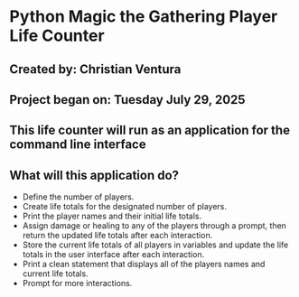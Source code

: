 # Python Magic the Gathering Player Life Counter

## Created by: Christian Ventura

## Project began on: Tuesday July 29, 2025

## This life counter will run as an application for the command line interface

## What will this application do?

- Define the number of players.
- Create life totals for the designated number of players.
- Print the player names and their initial life totals.
- Assign damage or healing to any of the players through a prompt, then return the updated life totals after each interaction.
- Store the current life totals of all players in variables and update the life totals in the user interface after each interaction.
- Print a clean statement that displays all of the players names and current life totals.
- Prompt for more interactions.
